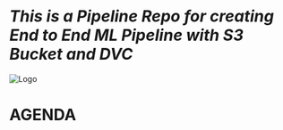 # *This is a Pipeline Repo for creating End to End ML Pipeline with S3 Bucket and DVC*

![Logo](https://www.google.com/url?sa=i&url=https%3A%2F%2Fconnectjaya.com%2Fmachine-learning-operations-mlops%2F&psig=AOvVaw196p6pFs_JxM7YeOX8PNsI&ust=1748578101558000&source=images&cd=vfe&opi=89978449&ved=0CBIQjRxqFwoTCIjN1Jfnx40DFQAAAAAdAAAAABAJ)

# AGENDA 
